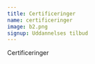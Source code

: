 ```yaml
---
title: Certificeringer
name: certificeringer
image: b2.png
signup: Uddannelses tilbud
---
```


Certificeringer